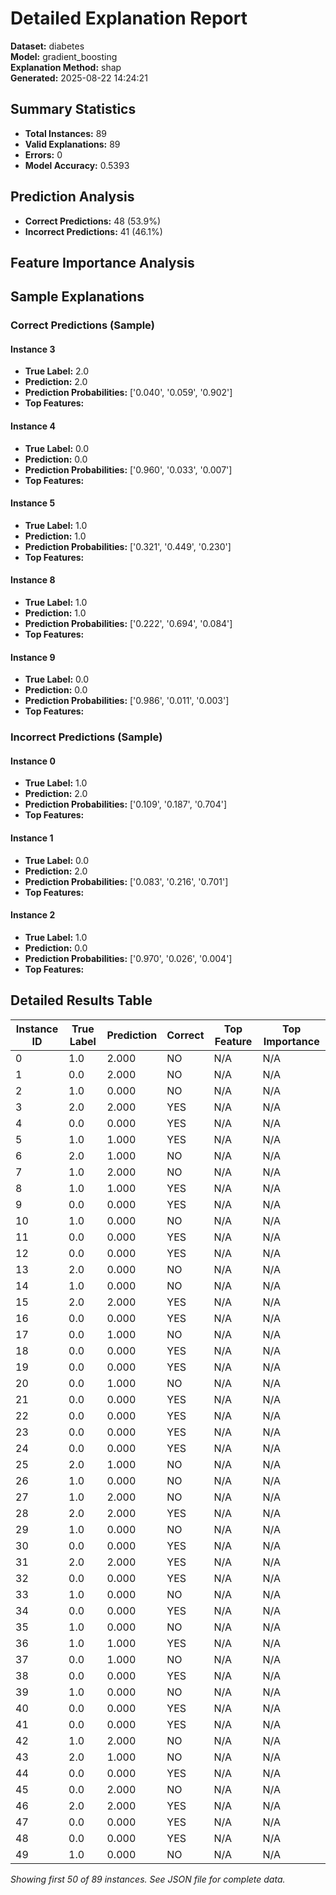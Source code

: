 # Detailed Explanation Report

**Dataset:** diabetes  
**Model:** gradient_boosting  
**Explanation Method:** shap  
**Generated:** 2025-08-22 14:24:21  

## Summary Statistics

- **Total Instances:** 89
- **Valid Explanations:** 89
- **Errors:** 0
- **Model Accuracy:** 0.5393

## Prediction Analysis

- **Correct Predictions:** 48 (53.9%)
- **Incorrect Predictions:** 41 (46.1%)

## Feature Importance Analysis

## Sample Explanations

### Correct Predictions (Sample)

#### Instance 3

- **True Label:** 2.0
- **Prediction:** 2.0
- **Prediction Probabilities:** ['0.040', '0.059', '0.902']
- **Top Features:**

#### Instance 4

- **True Label:** 0.0
- **Prediction:** 0.0
- **Prediction Probabilities:** ['0.960', '0.033', '0.007']
- **Top Features:**

#### Instance 5

- **True Label:** 1.0
- **Prediction:** 1.0
- **Prediction Probabilities:** ['0.321', '0.449', '0.230']
- **Top Features:**

#### Instance 8

- **True Label:** 1.0
- **Prediction:** 1.0
- **Prediction Probabilities:** ['0.222', '0.694', '0.084']
- **Top Features:**

#### Instance 9

- **True Label:** 0.0
- **Prediction:** 0.0
- **Prediction Probabilities:** ['0.986', '0.011', '0.003']
- **Top Features:**

### Incorrect Predictions (Sample)

#### Instance 0

- **True Label:** 1.0
- **Prediction:** 2.0
- **Prediction Probabilities:** ['0.109', '0.187', '0.704']
- **Top Features:**

#### Instance 1

- **True Label:** 0.0
- **Prediction:** 2.0
- **Prediction Probabilities:** ['0.083', '0.216', '0.701']
- **Top Features:**

#### Instance 2

- **True Label:** 1.0
- **Prediction:** 0.0
- **Prediction Probabilities:** ['0.970', '0.026', '0.004']
- **Top Features:**

## Detailed Results Table

| Instance ID | True Label | Prediction | Correct | Top Feature | Top Importance |
|-------------|------------|------------|---------|-------------|----------------|
| 0 | 1.0 | 2.000 | NO | N/A | N/A |
| 1 | 0.0 | 2.000 | NO | N/A | N/A |
| 2 | 1.0 | 0.000 | NO | N/A | N/A |
| 3 | 2.0 | 2.000 | YES | N/A | N/A |
| 4 | 0.0 | 0.000 | YES | N/A | N/A |
| 5 | 1.0 | 1.000 | YES | N/A | N/A |
| 6 | 2.0 | 1.000 | NO | N/A | N/A |
| 7 | 1.0 | 2.000 | NO | N/A | N/A |
| 8 | 1.0 | 1.000 | YES | N/A | N/A |
| 9 | 0.0 | 0.000 | YES | N/A | N/A |
| 10 | 1.0 | 0.000 | NO | N/A | N/A |
| 11 | 0.0 | 0.000 | YES | N/A | N/A |
| 12 | 0.0 | 0.000 | YES | N/A | N/A |
| 13 | 2.0 | 0.000 | NO | N/A | N/A |
| 14 | 1.0 | 0.000 | NO | N/A | N/A |
| 15 | 2.0 | 2.000 | YES | N/A | N/A |
| 16 | 0.0 | 0.000 | YES | N/A | N/A |
| 17 | 0.0 | 1.000 | NO | N/A | N/A |
| 18 | 0.0 | 0.000 | YES | N/A | N/A |
| 19 | 0.0 | 0.000 | YES | N/A | N/A |
| 20 | 0.0 | 1.000 | NO | N/A | N/A |
| 21 | 0.0 | 0.000 | YES | N/A | N/A |
| 22 | 0.0 | 0.000 | YES | N/A | N/A |
| 23 | 0.0 | 0.000 | YES | N/A | N/A |
| 24 | 0.0 | 0.000 | YES | N/A | N/A |
| 25 | 2.0 | 1.000 | NO | N/A | N/A |
| 26 | 1.0 | 0.000 | NO | N/A | N/A |
| 27 | 1.0 | 2.000 | NO | N/A | N/A |
| 28 | 2.0 | 2.000 | YES | N/A | N/A |
| 29 | 1.0 | 0.000 | NO | N/A | N/A |
| 30 | 0.0 | 0.000 | YES | N/A | N/A |
| 31 | 2.0 | 2.000 | YES | N/A | N/A |
| 32 | 0.0 | 0.000 | YES | N/A | N/A |
| 33 | 1.0 | 0.000 | NO | N/A | N/A |
| 34 | 0.0 | 0.000 | YES | N/A | N/A |
| 35 | 1.0 | 0.000 | NO | N/A | N/A |
| 36 | 1.0 | 1.000 | YES | N/A | N/A |
| 37 | 0.0 | 1.000 | NO | N/A | N/A |
| 38 | 0.0 | 0.000 | YES | N/A | N/A |
| 39 | 1.0 | 0.000 | NO | N/A | N/A |
| 40 | 0.0 | 0.000 | YES | N/A | N/A |
| 41 | 0.0 | 0.000 | YES | N/A | N/A |
| 42 | 1.0 | 2.000 | NO | N/A | N/A |
| 43 | 2.0 | 1.000 | NO | N/A | N/A |
| 44 | 0.0 | 0.000 | YES | N/A | N/A |
| 45 | 0.0 | 2.000 | NO | N/A | N/A |
| 46 | 2.0 | 2.000 | YES | N/A | N/A |
| 47 | 0.0 | 0.000 | YES | N/A | N/A |
| 48 | 0.0 | 0.000 | YES | N/A | N/A |
| 49 | 1.0 | 0.000 | NO | N/A | N/A |

*Showing first 50 of 89 instances. See JSON file for complete data.*

